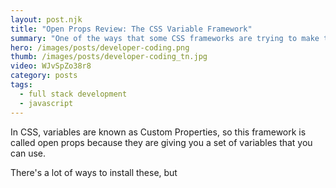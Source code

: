 ```yaml
---
layout: post.njk
title: "Open Props Review: The CSS Variable Framework"
summary: "One of the ways that some CSS frameworks are trying to make things easier is by giving you a set of pre-defined variables that can help you create a consistent look for your sites."
hero: /images/posts/developer-coding.png
thumb: /images/posts/developer-coding_tn.jpg
video: WJvSpZo38r8
category: posts
tags:
  - full stack development
  - javascript
---
```


In CSS, variables are known as Custom Properties, so this framework is called open props because they are giving you a set of variables that you can use.

There's a lot of ways to install these, but 
